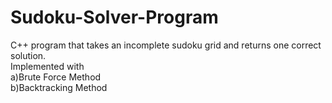 # Sudoku-Solver-Program
C++ program that takes an incomplete sudoku grid and returns one correct solution.<br />
Implemented with <br />
a)Brute Force Method<br />
b)Backtracking Method<br />
